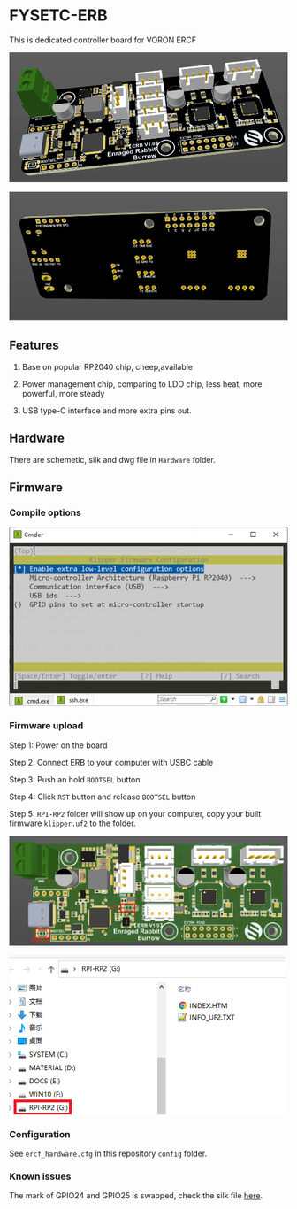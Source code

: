 # FYSETC-ERB

This is dedicated controller board for VORON ERCF

![](images/board1.png)

![](images/board2.png)

## Features

1. Base on popular RP2040 chip, cheep,available

2. Power management chip, comparing to LDO chip, less heat, more powerful, more steady

3. USB type-C interface and more extra pins out.

## Hardware

There are schemetic, silk and dwg file in `Hardware` folder.

## Firmware

### Compile options

![](images/makemenuconfig.png)

### Firmware upload

Step 1: Power on the board

Step 2: Connect ERB to your computer with USBC cable

Step 3: Push an hold `BOOTSEL` button

Step 4: Click `RST` button and release `BOOTSEL` button

Step 5: `RPI-RP2` folder will show up on your computer, copy your built firmware `klipper.uf2` to the folder.

![](images/upload1.png)

![](images/upload.png)

### Configuration

See `ercf_hardware.cfg` in this repository `config` folder.

### Known issues

The mark of GPIO24 and GPIO25 is swapped, check the silk file [here](https://github.com/FYSETC/FYSETC-ERB/blob/main/hardware/Silk%20Fixed.pdf).
